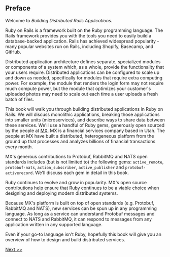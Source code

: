 ## Preface

Welcome to *Building Distributed Rails Applications.*

Ruby on Rails is a framework built on the Ruby programming language. The Rails framework provides you with the tools you need to easily build a database-backed application. Rails has achieved widespread popularity - many popular websites run on Rails, including Shopify, Basecamp, and GitHub.

Distributed application architecture defines separate, specialized modules or components of a system which, as a whole, provide the functionality that your users require. Distributed applications can be configured to scale up and down as needed, specifically for modules that require extra computing power. For example, the module that renders the login form may not require much compute power, but the module that optimizes your customer's uploaded photos may need to scale out each time a user uploads a fresh batch of files.

This book will walk you through building distributed applications in Ruby on Rails. We will discuss monolithic applications, breaking those applications into smaller units (microservices), and describe ways to share data between these services. We'll use a handful of Ruby gems, generously open sourced by the people at [MX](https://mx.com). MX is a financial services company based in Utah. The people at MX have built a distributed, heterogeneous platform from the ground up that processes and analyzes billions of financial transactions every month.

MX's generous contributions to Protobuf, RabbitMQ and NATS open standards includes (but is not limited to) the following gems: `active_remote`, `protobuf-nats`, `action_subscriber`, `active_publisher` and `protobuf-activerecord`. We'll discuss each gem in detail in this book.

Ruby continues to evolve and grow in popularity. MX's open source contributions help ensure that Ruby continues to be a viable choice when designing and deploying modern distributed systems.

Because MX's platform is built on top of open standards (e.g. Protobuf, RabbitMQ and NATS), new services can be spun up in any programming language. As long as a service can understand Protobuf messages and connect to NATS and RabbitMQ, it can respond to messages from any application written in any supported language.

Even if your go-to language isn't Ruby, hopefully this book will give you an overview of how to design and build distributed services.

[Next >>](002-who-is-this-book-for.md)
